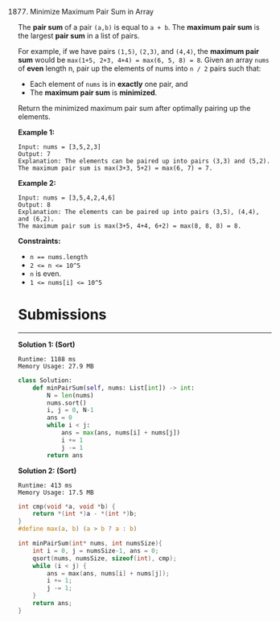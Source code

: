 1877. Minimize Maximum Pair Sum in Array

The **pair sum** of a pair `(a,b)` is equal to `a + b`. The **maximum pair sum** is the largest **pair sum** in a list of pairs.

For example, if we have pairs `(1,5)`, `(2,3)`, and `(4,4)`, the **maximum pair sum** would be `max(1+5, 2+3, 4+4) = max(6, 5, 8) = 8`.
Given an array `nums` of **even** length n, pair up the elements of nums into `n / 2` pairs such that:

* Each element of `nums` is in **exactly** one pair, and
* The **maximum pair sum** is **minimized**.

Return the minimized maximum pair sum after optimally pairing up the elements.

 

**Example 1:**
```
Input: nums = [3,5,2,3]
Output: 7
Explanation: The elements can be paired up into pairs (3,3) and (5,2).
The maximum pair sum is max(3+3, 5+2) = max(6, 7) = 7.
```

**Example 2:**
```
Input: nums = [3,5,4,2,4,6]
Output: 8
Explanation: The elements can be paired up into pairs (3,5), (4,4), and (6,2).
The maximum pair sum is max(3+5, 4+4, 6+2) = max(8, 8, 8) = 8.
```

**Constraints:**

* `n == nums.length`
* `2 <= n <= 10^5`
* `n` is even.
* `1 <= nums[i] <= 10^5`

# Submissions
---
**Solution 1: (Sort)**
```
Runtime: 1188 ms
Memory Usage: 27.9 MB
```
```python
class Solution:
    def minPairSum(self, nums: List[int]) -> int:
        N = len(nums)
        nums.sort()
        i, j = 0, N-1
        ans = 0
        while i < j:
            ans = max(ans, nums[i] + nums[j])
            i += 1
            j -= 1
        return ans
```

**Solution 2: (Sort)**
```
Runtime: 413 ms
Memory Usage: 17.5 MB
```
```c
int cmp(void *a, void *b) {
    return *(int *)a - *(int *)b;
}
#define max(a, b) (a > b ? a : b) 

int minPairSum(int* nums, int numsSize){
    int i = 0, j = numsSize-1, ans = 0;
    qsort(nums, numsSize, sizeof(int), cmp);
    while (i < j) {
        ans = max(ans, nums[i] + nums[j]);
        i += 1;
        j -= 1;
    }
    return ans;
}
```
